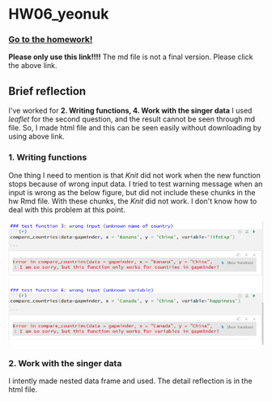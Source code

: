 # HW06_yeonuk

### [Go to the homework!](https://rawgit.com/yeonukkim/STAT545-hw-Kim-Yeonuk/master/hw06/hw06_yeonuk.html)
**Please only use this link!!!!**
The md file is not a final version. Please click the above link.

## Brief reflection

I've worked for **2. Writing functions, 4. Work with the singer data**
I used *leaflet* for the second question, and the result cannot be seen through md file. So, I made html file and this can be seen easily without downloading by using above link.

### 1. Writing functions

One thing I need to mention is that *Knit* did not work when the new function stops because of wrong input data. I tried to test warning message when an input is wrong as the below figure, but did not include these chunks in the hw Rmd file. With these chunks, the *Knit* did not work. I don't know how to deal with this problem at this point.

![figure](https://github.com/yeonukkim/STAT545-hw-Kim-Yeonuk/blob/master/hw06/wrong%20input.PNG)

### 2. Work with the singer data

I intently made nested data frame and used. The detail reflection is in the html file.
